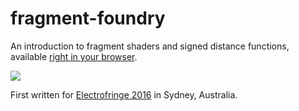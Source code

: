 # fragment-foundry

An introduction to fragment shaders and signed distance functions, available [right in your browser](https://hughsk.io/fragment-foundry/).

![](https://i.imgur.com/Tqnl1gf.jpg)

First written for [Electrofringe 2016](http://electrofringe.net/) in Sydney, Australia.

